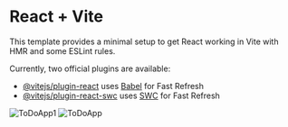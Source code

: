 # React + Vite

This template provides a minimal setup to get React working in Vite with HMR and some ESLint rules.

Currently, two official plugins are available:

- [@vitejs/plugin-react](https://github.com/vitejs/vite-plugin-react/blob/main/packages/plugin-react/README.md) uses [Babel](https://babeljs.io/) for Fast Refresh
- [@vitejs/plugin-react-swc](https://github.com/vitejs/vite-plugin-react-swc) uses [SWC](https://swc.rs/) for Fast Refresh

![ToDoApp1](https://github.com/AnushkaChouhan25/TODO-app/assets/157525924/5f432450-6d1a-4645-b3f0-5ca4e7c7daeb)
![ToDoApp](https://github.com/AnushkaChouhan25/TODO-app/assets/157525924/db646183-b70f-450f-91bc-863decb72013)
